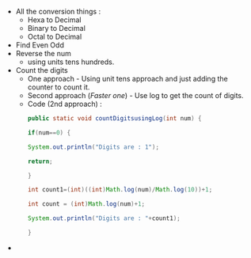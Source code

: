 - All the conversion things :
	- Hexa to Decimal
	- Binary to Decimal
	- Octal to Decimal
- Find Even Odd
- Reverse the num
	- using units tens hundreds.
- Count the digits
	- One approach - Using unit tens approach and just adding the counter to count it.
	- Second approach (*Faster one*) - Use log to get the count of digits.
	- Code (2nd approach) :
		```java
		public static void countDigitsusingLog(int num) {
		
		if(num==0) {
		
		System.out.println("Digits are : 1");
		
		return;
		
		}
		
		int count1=(int)((int)Math.log(num)/Math.log(10))+1;
		
		int count = (int)Math.log(num)+1;
		
		System.out.println("Digits are : "+count1);
		
		}
		```
- 